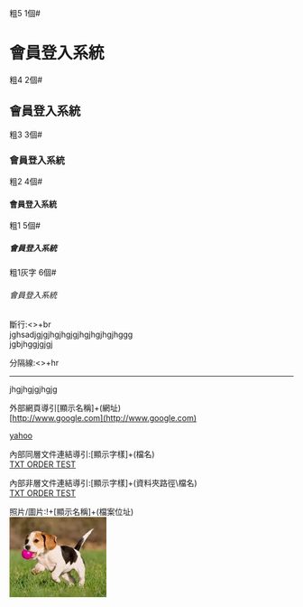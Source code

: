 粗5 1個#<br>
# 會員登入系統
粗4 2個#<br>
## 會員登入系統
粗3 3個#<br>
### 會員登入系統
粗2 4個#<br>
#### 會員登入系統
粗1 5個#<br>
##### 會員登入系統
粗1灰字 6個#<br>
###### 會員登入系統

斷行:<>+br<br>
jghsadjgjgjhgjhgjgjhgjhgjhgjhggg<br>
jgbjhggjgjgj

分隔線:<>+hr<br>
<hr>

jhgjhgjgjhgjg<br>

外部網頁導引[顯示名稱]+(網址)<br>
[http://www.google.com](http://www.google.com)

[yahoo](http://tw.yahoo.com)

內部同層文件連結導引:[顯示字樣]+(檔名)<br>
[TXT ORDER TEST](Order.txt)

內部非層文件連結導引:[顯示字樣]+(資料夾路徑\檔名)<br>
[TXT ORDER TEST](Order.txt)

照片/圖片:!+[顯示名稱]+(檔案位址)<br>
![米格魯](beagletest.png)


